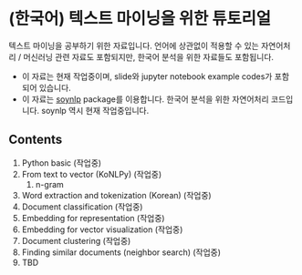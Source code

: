 # (한국어) 텍스트 마이닝을 위한 튜토리얼

텍스트 마이닝을 공부하기 위한 자료입니다. 언어에 상관없이 적용할 수 있는 자연어처리 / 머신러닝 관련 자료도 포함되지만, 한국어 분석을 위한 자료들도 포함됩니다. 

- 이 자료는 현재 작업중이며, slide와 jupyter notebook example codes가 포함되어 있습니다. 
- 이 자료는 [soynlp](https://github.com/lovit/soynlp) package를 이용합니다. 한국어 분석을 위한 자연어처리 코드입니다. soynlp 역시 현재 작업중입니다. 

## Contents
1. Python basic (작업중)
1. From text to vector (KoNLPy) (작업중)
    1. n-gram
1. Word extraction and tokenization (Korean) (작업중)
1. Document classification (작업중)
1. Embedding for representation (작업중)
1. Embedding for vector visualization (작업중)
1. Document clustering (작업중)
1. Finding similar documents (neighbor search) (작업중)
1. TBD

